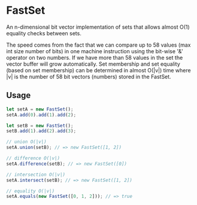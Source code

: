 FastSet
===============================================================================
An n-dimensional bit vector implementation of sets that allows almost O(1)
equality checks between sets.

The speed comes from the fact that we can compare up to 58 values (max int size
number of bits) in one machine instruction using the bit-wise '&' operator on
two numbers. If we have more than 58 values in the set the vector buffer will
grow automatically. Set membership and set equality (based on set membership)
can be determined in almost O(|v|) time where |v| is the number of 58 bit
vectors (numbers) stored in the FastSet.

## Usage
```javascript
let setA = new FastSet();
setA.add(0).add(1).add(2);

let setB = new FastSet();
setB.add(1).add(2).add(3);

// union O(|v|)
setA.union(setB); // => new FastSet([1, 2])

// difference O(|v|)
setA.difference(setB); // => new FastSet([0])

// intersection O(|v|)
setA.intersect(setB); // => new FastSet([1, 2])

// equality O(|v|)
setA.equals(new FastSet([0, 1, 2])); // => true
```

